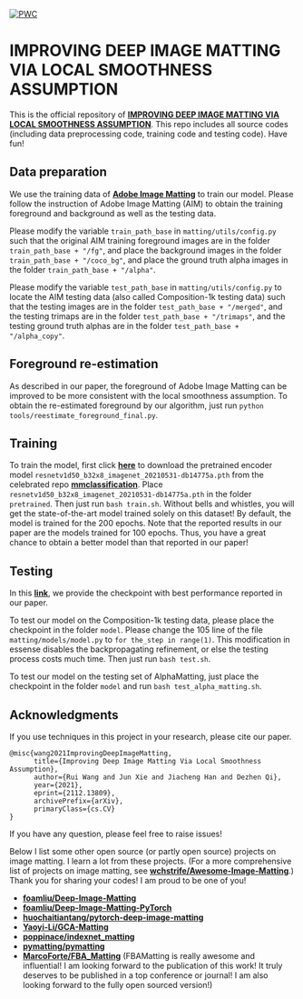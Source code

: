 [![PWC](https://img.shields.io/endpoint.svg?url=https://paperswithcode.com/badge/improving-deep-image-matting-via-local/image-matting-on-composition-1k-1)](https://paperswithcode.com/sota/image-matting-on-composition-1k-1?p=improving-deep-image-matting-via-local)

# IMPROVING DEEP IMAGE MATTING VIA LOCAL SMOOTHNESS ASSUMPTION
This is the official repository of [**IMPROVING DEEP IMAGE MATTING VIA LOCAL SMOOTHNESS ASSUMPTION**](https://arxiv.org/abs/2112.13809).
This repo includes all source codes (including data preprocessing code, training code and testing code). 
Have fun!

## Data preparation

We use the training data of [**Adobe Image Matting**](https://sites.google.com/view/deepimagematting) to train our model.
Please follow the instruction of Adobe Image Matting (AIM) to obtain the training foreground and background as well as the testing data.

Please modify the variable `train_path_base` in `matting/utils/config.py` such that the original AIM training foreground images are in the folder `train_path_base + "/fg"`, and place the background images in the folder `train_path_base + "/coco_bg"`, and place the ground truth alpha images in the folder `train_path_base + "/alpha"`.

Please modify the variable `test_path_base` in `matting/utils/config.py` to locate the AIM testing data (also called Composition-1k testing data) such that the testing images are in the folder `test_path_base + "/merged"`, and the testing trimaps are in the folder `test_path_base + "/trimaps"`, and the testing ground truth alphas are in the folder `test_path_base + "/alpha_copy"`.

## Foreground re-estimation

As described in our paper, the foreground of Adobe Image Matting can be improved to be more consistent with the local smoothness assumption.
To obtain the re-estimated foreground by our algorithm, just run `python tools/reestimate_foreground_final.py`.

## Training

To train the model,
first click [**here**](https://download.openmmlab.com/mmclassification/v0/resnet/resnetv1d50_b32x8_imagenet_20210531-db14775a.pth) 
to download the pretrained encoder model `resnetv1d50_b32x8_imagenet_20210531-db14775a.pth` from the 
celebrated repo [**mmclassification**](https://github.com/open-mmlab/mmclassification).
Place `resnetv1d50_b32x8_imagenet_20210531-db14775a.pth` in the folder `pretrained`.
Then just run `bash train.sh`.
Without bells and whistles, you will get the state-of-the-art model trained solely on this dataset!
By default, the model is trained for the 200 epochs.
Note that the reported results in our paper are the models trained for 100 epochs.
Thus, you have a great chance to obtain a better model than that reported in our paper!

## Testing

In this [**link**](https://cowtransfer.com/s/f0978719141847), we provide the checkpoint with best performance reported in our paper. 

To test our model on the Composition-1k testing data, please place the checkpoint in the folder `model`.
Please change the 105 line of the file `matting/models/model.py` to `for the_step in range(1)`. This modification in essense disables the backpropagating refinement, or else the testing process costs much time.
Then just run `bash test.sh`.

To test our model on the testing set of AlphaMatting, just place the checkpoint in the folder `model` and run `bash test_alpha_matting.sh`.

## Acknowledgments

If you use techniques in this project in your research, please cite our paper.
```
@misc{wang2021ImprovingDeepImageMatting,
      title={Improving Deep Image Matting Via Local Smoothness Assumption}, 
      author={Rui Wang and Jun Xie and Jiacheng Han and Dezhen Qi},
      year={2021},
      eprint={2112.13809},
      archivePrefix={arXiv},
      primaryClass={cs.CV}
}
```

If you have any question, please feel free to raise issues!

Below I list some other open source (or partly open source) projects on image matting.
I learn a lot from these projects.
(For a more comprehensive list of projects on image matting, see [**wchstrife/Awesome-Image-Matting**](https://github.com/wchstrife/Awesome-Image-Matting).)
Thank you for sharing your codes!
I am proud to be one of you!

- [**foamliu/Deep-Image-Matting**](https://github.com/foamliu/Deep-Image-Matting)
- [**foamliu/Deep-Image-Matting-PyTorch**](https://github.com/foamliu/Deep-Image-Matting-PyTorch)
- [**huochaitiantang/pytorch-deep-image-matting**](https://github.com/huochaitiantang/pytorch-deep-image-matting)
- [**Yaoyi-Li/GCA-Matting**](https://github.com/Yaoyi-Li/GCA-Matting)
- [**poppinace/indexnet_matting**](https://github.com/poppinace/indexnet_matting)
- [**pymatting/pymatting**](https://github.com/pymatting/pymatting)
- [**MarcoForte/FBA_Matting**](https://github.com/MarcoForte/FBA_Matting) (FBAMatting is really awesome and influential! I am looking forward to the publication of this work! It truly deserves to be published in a top conference or journal! I am also looking forward to the fully open sourced version!)
